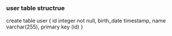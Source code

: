 ### user table structrue
create table user (
id integer not null, 
birth_date timestamp, 
name varchar(255), 
primary key (id)
)